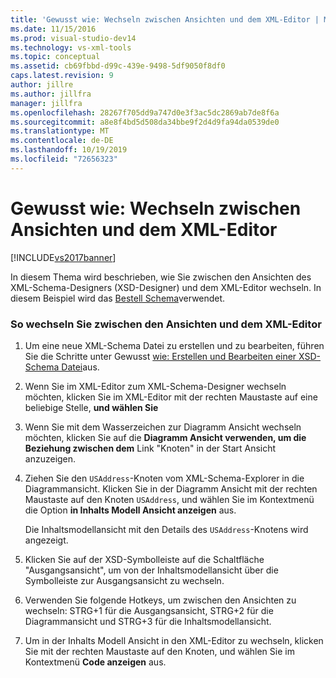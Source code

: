 ```yaml
---
title: 'Gewusst wie: Wechseln zwischen Ansichten und dem XML-Editor | Microsoft-Dokumentation'
ms.date: 11/15/2016
ms.prod: visual-studio-dev14
ms.technology: vs-xml-tools
ms.topic: conceptual
ms.assetid: cb69fbbd-d99c-439e-9498-5df9050f8df0
caps.latest.revision: 9
author: jillre
ms.author: jillfra
manager: jillfra
ms.openlocfilehash: 28267f705dd9a747d0e3f3ac5dc2869ab7de8f6a
ms.sourcegitcommit: a8e8f4bd5d508da34bbe9f2d4d9fa94da0539de0
ms.translationtype: MT
ms.contentlocale: de-DE
ms.lasthandoff: 10/19/2019
ms.locfileid: "72656323"
---
```

# <a name="how-to-switch-between-views-and-the-xml-editor"></a>Gewusst wie: Wechseln zwischen Ansichten und dem XML-Editor
[!INCLUDE[vs2017banner](../includes/vs2017banner.md)]

In diesem Thema wird beschrieben, wie Sie zwischen den Ansichten des XML-Schema-Designers (XSD-Designer) und dem XML-Editor wechseln. In diesem Beispiel wird das [Bestell Schema](../xml-tools/sample-xsd-file-simple-schema.md)verwendet.

### <a name="to-switch-between-the-views-and-the-xml-editor"></a>So wechseln Sie zwischen den Ansichten und dem XML-Editor

1. Um eine neue XML-Schema Datei zu erstellen und zu bearbeiten, führen Sie die Schritte unter Gewusst [wie: Erstellen und Bearbeiten einer XSD-Schema Datei](../xml-tools/how-to-create-and-edit-an-xsd-schema-file.md)aus.

2. Wenn Sie im XML-Editor zum XML-Schema-Designer wechseln möchten, klicken Sie im XML-Editor mit der rechten Maustaste auf eine beliebige Stelle, **und wählen Sie**

3. Wenn Sie mit dem Wasserzeichen zur Diagramm Ansicht wechseln möchten, klicken Sie auf die **Diagramm Ansicht verwenden, um die Beziehung zwischen dem** Link "Knoten" in der Start Ansicht anzuzeigen.

4. Ziehen Sie den `USAddress`-Knoten vom XML-Schema-Explorer in die Diagrammansicht. Klicken Sie in der Diagramm Ansicht mit der rechten Maustaste auf den Knoten `USAddress`, und wählen Sie im Kontextmenü die Option **in Inhalts Modell Ansicht anzeigen** aus.

     Die Inhaltsmodellansicht mit den Details des `USAddress`-Knotens wird angezeigt.

5. Klicken Sie auf der XSD-Symbolleiste auf die Schaltfläche "Ausgangsansicht", um von der Inhaltsmodellansicht über die Symbolleiste zur Ausgangsansicht zu wechseln.

6. Verwenden Sie folgende Hotkeys, um zwischen den Ansichten zu wechseln: STRG+1 für die Ausgangsansicht, STRG+2 für die Diagrammansicht und STRG+3 für die Inhaltsmodellansicht.

7. Um in der Inhalts Modell Ansicht in den XML-Editor zu wechseln, klicken Sie mit der rechten Maustaste auf den Knoten, und wählen Sie im Kontextmenü **Code anzeigen** aus.
